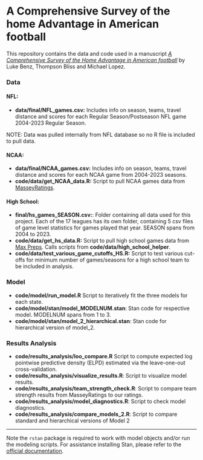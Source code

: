 # A Comprehensive Survey of the home Advantage in American football
This repository contains the data and code used in a manuscript [_A Comprehensive Survey of the Home Advantage in American football_](https://arxiv.org/abs/2401.16392) by Luke Benz, Thompson Bliss and Michael Lopez.

### Data

#### NFL:

* __data/final/NFL_games.csv:__ Includes info on season, teams, travel distance and scores for each Regular Season/Postseason NFL game 2004-2023 Regular Season.

NOTE: Data was pulled internally from NFL database so no R file is included to pull data.


#### NCAA:

* __data/final/NCAA_games.csv:__ Includes info on season, teams, travel distance and scores for each NCAA game from 2004-2023 seasons.
* __code/data/get_NCAA_data.R:__ Script to pull NCAA games data from [MasseyRatings](https://masseyratings.com/cf/fbs).

#### High School:

* __final/hs_games_SEASON.csv:__: Folder containing all data used for this project. Each of the 17 leagues has its own folder, containing 5 csv files of game level statistics for games played that year. SEASON spans from 2004 to 2023.
* __code/data/get_hs_data.R:__ Script to pull high school games data from [Max Preps](https://www.maxpreps.com/football/). Calls scripts from __code/data/high_school_helper__.
* __code/data/test_various_game_cutoffs_HS.R:__ Script to test various cut-offs for minimum number of games/seasons for a high school team to be included in analysis.

### Model

* __code/model/run_model.R__ Script to iteratively fit the three models for each state.
* __code/model/stan/model_MODELNUM.stan__: Stan code for respective model. MODELNUM spans from 1 to 3.
* __code/model/stan/model_2_hierarchical.stan__: Stan code for hierarchical version of model_2.

### Results Analysis

* __code/results_analysis/loo_compare.R__ Script to compute expected log pointwise predictive density (ELPD) estimated via the leave-one-out cross-validation.
* __code/results_analysis/visualize_results.R__: Script to visualize model results.
* __code/results_analysis/team_strength_check.R__: Script to compare team strength results from MasseyRatings to our ratings.
* __code/results_analysis/model_diagnostics.R__: Script to check model diagnostics.
* __code/results_analysis/compare_models_2.R__: Script to compare standard and hierarchical versions of Model 2


---

Note the `rstan` package is required to work with model objects and/or run the modeling scripts. For assistance installing Stan, please refer to the [official documentation](https://github.com/stan-dev/rstan/wiki/RStan-Getting-Started).
